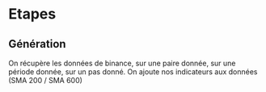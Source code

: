 
# Etapes

## Génération

On récupère les données de binance, sur une paire donnée, sur une période donnée, sur un pas donné.
On ajoute nos indicateurs aux données (SMA 200 / SMA 600)

